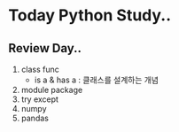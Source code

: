# Today Python Study..

## Review Day..

1. class func
   - is a & has a : 클래스를 설계하는 개념
2. module package
3. try except
4. numpy
5. pandas


